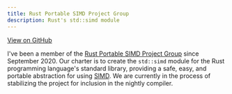 ```yaml
---
title: Rust Portable SIMD Project Group
description: Rust's std::simd module
---
```


[<span class="fab fa-github"></span> View on GitHub](https://github.com/rust-lang/stdsimd)

I've been a member of the [Rust Portable SIMD Project Group](https://blog.rust-lang.org/inside-rust/2020/09/29/Portable-SIMD-PG.html) since September 2020.
Our charter is to create the `std::simd` module for the Rust programming language's standard library, providing a safe, easy, and portable abstraction for using [SIMD](https://en.wikipedia.org/wiki/SIMD).
We are currently in the process of stabilizing the project for inclusion in the nightly compiler.
